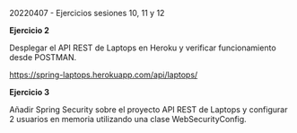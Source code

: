 20220407 - Ejercicios sesiones 10, 11 y 12

**Ejercicio 2**

Desplegar el API REST de Laptops en Heroku y verificar funcionamiento desde POSTMAN.

https://spring-laptops.herokuapp.com/api/laptops/


**Ejercicio 3**

Añadir Spring Security sobre el proyecto API REST de Laptops y configurar 2 usuarios en memoria utilizando una clase WebSecurityConfig.
